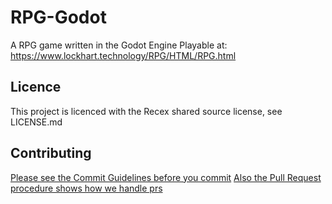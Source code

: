# RPG-Godot
A RPG game written in the Godot Engine
Playable at: https://www.lockhart.technology/RPG/HTML/RPG.html

## Licence
This project is licenced with the Recex shared source license, see LICENSE.md

## Contributing
[Please see the Commit Guidelines before you commit](https://github.com/rpg-godot/rpg-godot/blob/master/Info/Style_Guide/Commit.md)
[Also the Pull Request procedure shows how we handle prs](https://github.com/rpg-godot/rpg-godot/blob/master/Info/Style_Guide/Pull_Request.md)
